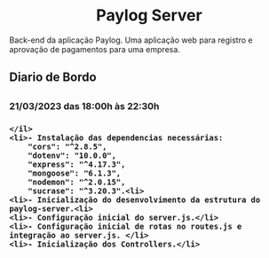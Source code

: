 <h1 align="center"> Paylog Server</h1>
<p>Back-end da aplicação Paylog. Uma aplicação web para registro e aprovação de pagamentos para uma empresa.</p> 

<h2>Diario de Bordo<h2>
  <h3>21/03/2023 das 18:00h às 22:30h <h3>
    <il>

    </il>
    <li>- Instalação das dependencias necessárias:
        "cors": "^2.8.5",
        "dotenv": "10.0.0",
        "express": "^4.17.3",
        "mongoose": "6.1.3",
        "nodemon": "^2.0.15",
        "sucrase": "^3.20.3".<li>
    <li>- Inicialização do desenvolvimento da estrutura do paylog-server.<li>
    <li>- Configuração inicial do server.js.</li>
    <li>- Configuração inicial de rotas no routes.js e integração ao server.js. </li>
    <li>- Inicialização dos Controllers.</li>
